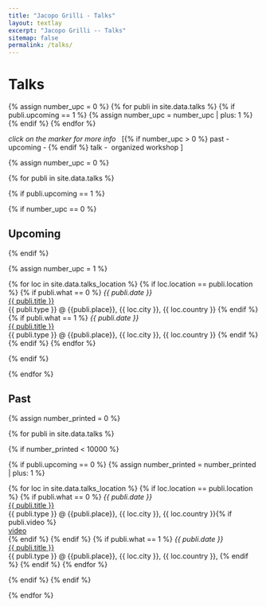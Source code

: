 ```yaml
---
title: "Jacopo Grilli - Talks"
layout: textlay
excerpt: "Jacopo Grilli -- Talks"
sitemap: false
permalink: /talks/
---
```


# Talks

<head>
<style>
    .redText
    {
        color:#ff1616;
    }
    .greenText
    {
        color:#1E90FF;
    }
    .futurepText
    {
        color:#0e9e00;
    }
    .pastpText
    {
        color:#595959;
    }
</style>
</head>

<!--count the number of upcoming talks-->
{% assign number_upc = 0 %}
{% for publi in site.data.talks %}
{% if publi.upcoming == 1 %}
  {% assign number_upc = number_upc | plus: 1 %}
{% endif %}
{% endfor %}


<div class="map" markdown="0">
<div id="talkMaps" class="templatemo-map"></div>
</div>


<em>click on the marker for more info </em>&nbsp;
[{% if number_upc > 0 %}<span class="pastpText"><em><i class="fa fa-map-marker" aria-hidden="true"></i></em></span>  past&nbsp;-&nbsp; <span class="futurepText"><em><i class="fa fa-map-marker" aria-hidden="true"></i></em></span> upcoming&nbsp;-&nbsp;{% endif %}<span class="redText"><em><i class="fa fa-calendar" aria-hidden="true"></i></em></span> talk&nbsp;-&nbsp; <span class="greenText"><em><i class="fa fa-calendar" aria-hidden="true"></i></em></span> organized workshop
]


{% assign number_upc = 0 %}

{% for publi in site.data.talks %}

{% if publi.upcoming == 1 %}

  {% if number_upc == 0 %}<h2 id="upcoming">Upcoming</h2>{% endif %}

  {% assign number_upc = 1 %}

  {% for loc in site.data.talks_location %}
  {% if loc.location == publi.location %}
  {% if publi.what == 0 %}
  <em><i class="fa fa-calendar" aria-hidden="true"  style="color:#ff1616" ></i> {{ publi.date }}</em><br>
  <a style="display:inline;"  target="_blank" href="{{ publi.url }}" >{{ publi.title }}</a><br>
  {{ publi.type }} @ {{publi.place}}, {{ loc.city }}, {{ loc.country }}
  {% endif %}
  {% if publi.what == 1 %}
  <em><i class="fa fa-calendar" aria-hidden="true"   style="color:#1E90FF"></i> {{ publi.date }}</em><br>
  <a style="display:inline;"  target="_blank" href="{{ publi.url }}" >{{ publi.title }}</a><br>
  {{ publi.type }} @ {{publi.place}}, {{ loc.city }}, {{ loc.country }}
  {% endif %}
  {% endif %}
  {% endfor %}
  

{% endif %}

{% endfor %}


## Past

{% assign number_printed = 0 %}

{% for publi in site.data.talks %}

{% if number_printed < 10000 %}

{% if publi.upcoming == 0 %}
  {% assign number_printed = number_printed | plus: 1 %}

  {% for loc in site.data.talks_location %}
  {% if loc.location == publi.location %}
  {% if publi.what == 0 %}
  <em><i class="fa fa-calendar" aria-hidden="true"  style="color:#ff1616" ></i> {{ publi.date }}</em><br>
  <a style="display:inline;"  target="_blank" href="{{ publi.url }}" >{{ publi.title }}</a><br>
  {{ publi.type }} @ {{publi.place}}, {{ loc.city }}, {{ loc.country }}{% if publi.video %}<br><a style="display:inline;"  target="_blank" href="{{ publi.video }}" ><i class="fa fa-play" aria-hidden="true"  ></i> video</a><br>{% endif %}
  {% endif %}
  {% if publi.what == 1 %}
  <em><i class="fa fa-calendar" aria-hidden="true"   style="color:#1E90FF"></i> {{ publi.date }}</em><br>
  <a style="display:inline;"  target="_blank" href="{{ publi.url }}" >{{ publi.title }}</a><br>
  {{ publi.type }} @ {{publi.place}}, {{ loc.city }}, {{ loc.country }},
  {% endif %}
  {% endif %}
  {% endfor %}

{% endif %}
{% endif %}


{% endfor %}



